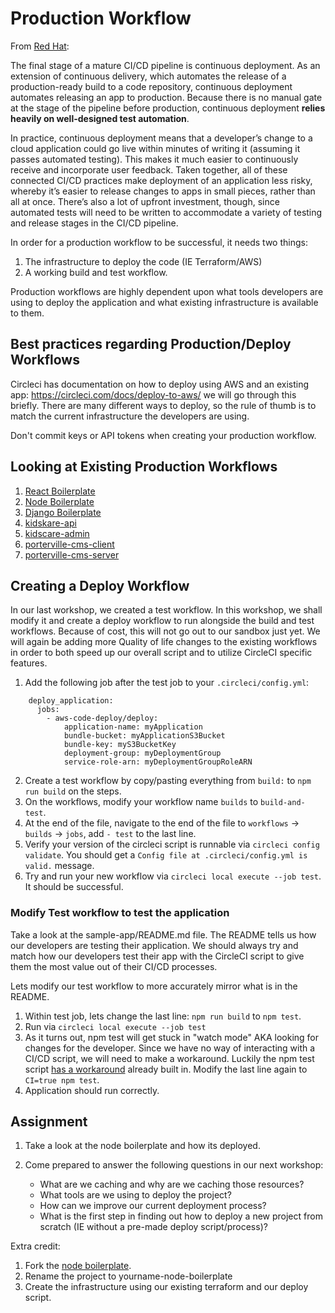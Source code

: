 # Production Workflow
From [Red Hat](https://www.redhat.com/en/topics/devops/what-is-ci-cd#continuous-deployment): 


The final stage of a mature CI/CD pipeline is continuous deployment. As an extension of continuous delivery, which automates the release of a production-ready build to a code repository, continuous deployment automates releasing an app to production. Because there is no manual gate at the stage of the pipeline before production, continuous deployment **relies heavily on well-designed test automation**.

In practice, continuous deployment means that a developer’s change to a cloud application could go live within minutes of writing it (assuming it passes automated testing). This makes it much easier to continuously receive and incorporate user feedback. Taken together, all of these connected CI/CD practices make deployment of an application less risky, whereby it’s easier to release changes to apps in small pieces, rather than all at once. There’s also a lot of upfront investment, though, since automated tests will need to be written to accommodate a variety of testing and release stages in the CI/CD pipeline.

In order for a production workflow to be successful, it needs two things:
1. The infrastructure to deploy the code (IE Terraform/AWS)
2. A working build and test workflow.

Production workflows are highly dependent upon what tools developers are using to deploy the application and what existing infrastructure is available to them.

## Best practices regarding Production/Deploy Workflows
Circleci has documentation on how to deploy using AWS and an existing app: https://circleci.com/docs/deploy-to-aws/ we will go through this briefly. There are many different ways to deploy, so the rule of thumb is to match the current infrastructure the developers are using. 

Don't commit keys or API tokens when creating your production workflow.

## Looking at Existing Production Workflows
1. [React Boilerplate](https://github.com/Shift3/boilerplate-client-react)
2. [Node Boilerplate](https://github.com/Shift3/boilerplate-server-node)
3. [Django Boilerplate](https://github.com/Shift3/dj-starter)
4. [kidskare-api](https://github.com/Shift3/kidskare-api/blob/development/.circleci/config.yml)
5. [kidscare-admin](https://github.com/Shift3/kidskare-admin/blob/development/.circleci/config.yml)
6. [porterville-cms-client](https://github.com/Shift3/porterville-cms-client)
7. [porterville-cms-server](https://github.com/Shift3/porterville-cms-server)


## Creating a Deploy Workflow
In our last workshop, we created a test workflow. In this workshop, we shall modify it and create a deploy workflow to run alongside the build and test workflows. Because of cost, this will not go out to our sandbox just yet. We will again be adding more Quality of life changes to the existing workflows in order to both speed up our overall script and to utilize CircleCI specific features.

1. Add the following job after the test job to your `.circleci/config.yml`:
```
    deploy_application:
      jobs:
        - aws-code-deploy/deploy:
            application-name: myApplication
            bundle-bucket: myApplicationS3Bucket
            bundle-key: myS3BucketKey
            deployment-group: myDeploymentGroup
            service-role-arn: myDeploymentGroupRoleARN
```
2. Create a test workflow by copy/pasting everything from `build:` to `npm run build` on the steps.
3. On the workflows, modify your workflow name `builds` to `build-and-test`.
4. At the end of the file, navigate to the end of the file to `workflows` -> `builds` -> `jobs`, add `- test` to the last line.
5. Verify your version of the circleci script is runnable via `circleci config validate`. You should get a `Config file at .circleci/config.yml is valid.` message.
6. Try and run your new workflow via `circleci local execute --job test`. It should be successful.


### Modify Test workflow to test the application

Take a look at the sample-app/README.md file. The README tells us how our developers are testing their application. We should always try and match how our developers test their app with the CircleCI script to give them the most value out of their CI/CD processes.

Lets modify our test workflow to more accurately mirror what is in the README.

1. Within test job, lets change the last line: `npm run build` to `npm test`.
2. Run via `circleci local execute --job test`
3. As it turns out, npm test will get stuck in "watch mode" AKA looking for changes for the developer. Since we have no way of interacting with a CI/CD script, we will need to make a workaround. Luckily the npm test script [has a workaround](https://create-react-app.dev/docs/running-tests/#linux-macos-bash) already built in. Modify the last line again to `CI=true npm test`.
4. Application should run correctly.


## Assignment
1. Take a look at the node boilerplate and how its deployed.
2. Come prepared to answer the following questions in our next workshop:

   * What are we caching and why are we caching those resources?
   * What tools are we using to deploy the project?
   * How can we improve our current deployment process?
   * What is the first step in finding out how to deploy a new project from scratch (IE without a pre-made deploy script/process)?

Extra credit:
1. Fork the [node boilerplate](https://github.com/Shift3/boilerplate-server-node).
2. Rename the project to yourname-node-boilerplate
3. Create the infrastructure using our existing terraform and our deploy script.
